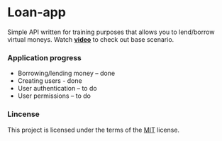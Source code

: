 # Loan-app
Simple API written for training purposes that allows you to lend/borrow virtual moneys. Watch [**video**](https://drive.google.com/file/d/1W_CL1eOrSPKa3M5-qJSuvS1k5fzlIvAn/view) to check out base scenario.

### Application progress

- Borrowing/lending money – done
- Creating users - done 
- User authentication – to do
- User permissions – to do

### Lincense
This project is licensed under the terms of the [MIT](http://www.opensource.org/licenses/mit-license.php) license.

